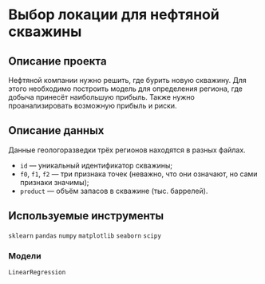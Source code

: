 # Выбор локации для нефтяной скважины

## Описание проекта

Нефтяной компании нужно решить, где бурить новую скважину. Для этого необходимо построить модель для определения региона, где добыча принесёт наибольшую прибыль. Также нужно проанализировать возможную прибыль и риски. 

## Описание данных

Данные геологоразведки трёх регионов находятся в разных файлах.

- `id` — уникальный идентификатор скважины;
- `f0`, `f1`, `f2` — три признака точек (неважно, что они означают, но сами признаки значимы);
- `product` — объём запасов в скважине (тыс. баррелей).

## Используемые инструменты

`sklearn` `pandas` `numpy` `matplotlib` `seaborn` `scipy`

### Модели

`LinearRegression`